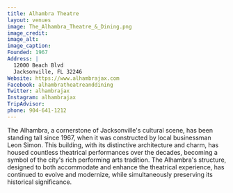 ```yaml
---
title: Alhambra Theatre
layout: venues
image: The_Alhambra_Theatre_&_Dining.png
image_credit:
image_alt:
image_caption:
Founded: 1967
Address: |
  12000 Beach Blvd
  Jacksonville, FL 32246
Website: https://www.alhambrajax.com
Facebook: alhambratheatreanddining
Twitter: alhambrajax
Instagram: alhambrajax
TripAdvisor: 
phone: 904-641-1212
---
```

The Alhambra, a cornerstone of Jacksonville's cultural scene, has been standing tall since 1967, when it was constructed by local businessman Leon Simon. This building, with its distinctive architecture and charm, has housed countless theatrical performances over the decades, becoming a symbol of the city's rich performing arts tradition. The Alhambra's structure, designed to both accommodate and enhance the theatrical experience, has continued to evolve and modernize, while simultaneously preserving its historical significance.
